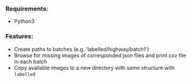 ### Requirements:
 - Python3

### Features:
 - Create paths to batches (e.g. 'labelled/highway/batch1')
 - Browse for missing images of corresponded json files and print csv file in each batch
 - Copy available images to a new directory with same structure with `labelled`

